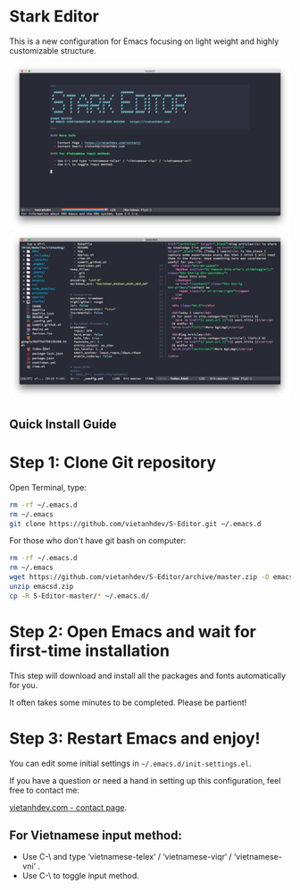 # Stark Editor
This is a new configuration for Emacs focusing on light weight and highly customizable structure.

![Stark editor](screenshot/screenshot1.png)
![Stark editor](screenshot/screenshot2.png)

## Quick Install Guide

# Step 1: Clone Git repository

Open Terminal, type:

~~~ bash
rm -rf ~/.emacs.d
rm ~/.emacs
git clone https://github.com/vietanhdev/S-Editor.git ~/.emacs.d
~~~

For those who don't have git bash on computer:

~~~bash
rm -rf ~/.emacs.d
rm ~/.emacs
wget https://github.com/vietanhdev/S-Editor/archive/master.zip -O emacsd.zip
unzip emacsd.zip
cp -R S-Editor-master/* ~/.emacs.d/
~~~

# Step 2: Open Emacs and wait for first-time installation

This step will download and install all the packages and fonts automatically for you.

It often takes some minutes to be completed. Please be partient!

# Step 3: Restart Emacs and enjoy!

You can edit some initial settings in `~/.emacs.d/init-settings.el`.

If you have a question or need a hand in setting up this configuration, feel free to contact me:

[vietanhdev.com - contact page](https://vietanhdev.com/contact/).

## For Vietnamese input method:

- Use C-\ and type ‘vietnamese-telex‘ / ‘vietnamese-viqr‘ / ‘vietnamese-vni‘ .
- Use C-\ to toggle input method.
